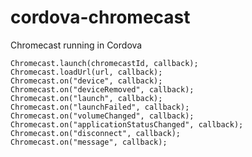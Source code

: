 cordova-chromecast
==================

Chromecast running in Cordova

```
Chromecast.launch(chromecastId, callback);
Chromecast.loadUrl(url, callback);
Chromecast.on("device", callback);
Chromecast.on("deviceRemoved", callback);
Chromecast.on("launch", callback);
Chromecast.on("launchFailed", callback);
Chromecast.on("volumeChanged", callback);
Chromecast.on("applicationStatusChanged", callback);
Chromecast.on("disconnect", callback);
Chromecast.on("message", callback);
```
